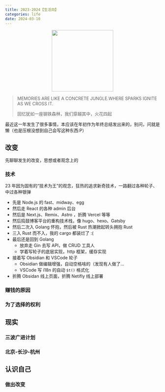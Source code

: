 ```yaml
---
title: 2023-2024【生活向】
categories: life
date: 2024-03-10
---
```


<div style="display: flex;justify-content: center">
<img src="https://cdn.jsdelivr.net/gh/jiechen257/personal-gallery@main/img/202403102313300.png" style="width: 200px;">
</div>

> MEMORIES ARE LIKE A CONCRETE JUNGLE.WHERE SPARKS IGNITE AS WE CROSS IT.
>
> 回忆犹如一座钢铁森林，我们穿越其中，火花四起

最近这一年发生了很多事情，本应该在年初作为年终总结发出来的，别问，问就是懒（也是压根没想到自己会写这种东西:P）

## 改变

先聊聊发生的改变，思想或者观念上的

### 技术

23 年因为固有的“技术为王”的观念，狂热的追求新奇技术，一路翻过各种轮子、中过各种银弹

- 先是 Node.js 的 fast、midway、egg
- 然后走 React 的各种 admin 后台
- 然后是 Next.js、Remix、Astro ，折腾 Vercel 等等
- 然后捣鼓博客平台的重构技术栈，像 hugo、hexo、Gatsby
- 然后二次入 Golang 怀抱，然后被 Rust 热潮掀起转头拥抱 Rust
- 三入 Rust 而不入，我的 cargo 都装烂了 :(
- 最后还是回到 Golang
  - 放弃走 Gin 去写 API，做 CRUD 工具人
  - 学着写轮子的底层实现，http 框架，缓存实现
- 接着写 Obsidian 和 VSCode 轮子
  - Obsidian 做编辑增强，自动空格啥的（发现有人做了...
  - VSCode 写 i18n 的自动 `$t()` 格式化
- 折腾 Obsidan 线上页面，折腾 Netifly 线上部署

### 赚钱的原因

### 为了选择的权利

## 现实

### 三波广进计划

### 北京-长沙-杭州

## 认识自己

### 做出改变
